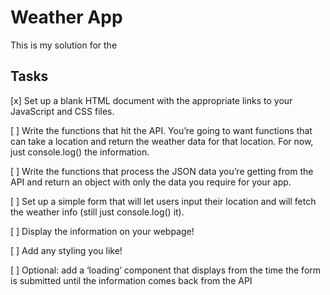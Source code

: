 # Weather App

This is my solution for the 

## Tasks

[x] Set up a blank HTML document with the appropriate links to your JavaScript and CSS files.

[ ] Write the functions that hit the API. You’re going to want functions that can take a location and return the weather data for that location. For now, just console.log() the information.

[ ] Write the functions that process the JSON data you’re getting from the API and return an object with only the data you require for your app.

[ ] Set up a simple form that will let users input their location and will fetch the weather info (still just console.log() it).

[ ] Display the information on your webpage!

[ ] Add any styling you like!

[ ] Optional: add a ‘loading’ component that displays from the time the form is submitted until the information comes back from the API